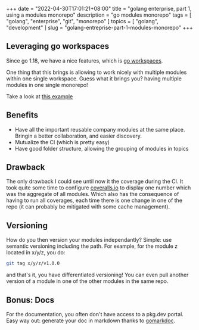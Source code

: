 +++
date = "2022-04-30T17:01:21+08:00"
title = "golang enterprise, part 1, using a modules monorepo"
description = "go modules monorepo"
tags = [ "golang", "enterprise", "git", "monorepo" ]
topics = [ "golang", "development" ]
slug = "golang-entreprise-part-1-modules-monorepo"
+++

## Leveraging go workspaces

Since go 1.18, we have a nice features, which is [go workspaces](https://go.dev/doc/tutorial/workspaces).

One thing that this brings is allowing to work nicely with multiple modules within one single workspace.
Guess what it brings you? having multiple modules in one single monorepo!

Take a look at [this example](https://github.com/vincentserpoul/testwrksp)

## Benefits

* Have all the important reusable company modules at the same place. Bringin a better collaboration, and easier discovery.
* Mutualize the CI (which is pretty easy)
* Have good folder structure, allowing the grouping of modules in topics

## Drawback

The only drawback I could see until now it the coverage during the CI.
It took quite some time to configure [coveralls.io](https://coveralls.io) to display one number which was the aggregate of all modules.
Which also has the consequence of having to run all coverages, each time there is one change in one of the repo (it can probably be mitigated with some cache management).

## Versioning

How do you then version your modules independantly?
Simple: use semantic versioning including the path. For example, for the module z located in x/y/z, you do:

```bash
git tag x/y/z/v1.0.0
```

and that's it, you have differentiated versioning!
You can even pull another version of a module in one of the other modules in the same repo.

## Bonus: Docs

For the documentation, you often don't have access to a pkg.dev portal.
Easy way out: generate your doc in markdown thanks to [gomarkdoc](https://github.com/princjef/gomarkdoc).